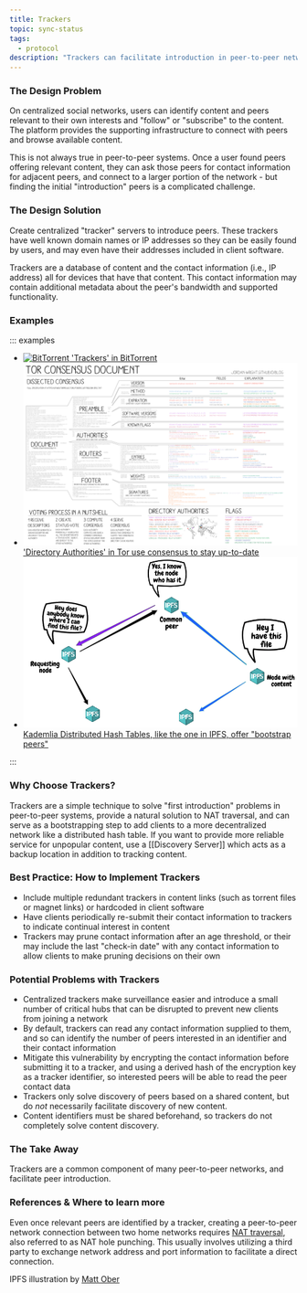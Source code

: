 ```yaml
---
title: Trackers
topic: sync-status
tags:
  - protocol
description: "Trackers can facilitate introduction in peer-to-peer networks."
---
```


### The Design Problem

On centralized social networks, users can identify content and peers relevant to their own interests and "follow" or "subscribe" to the content. The platform provides the supporting infrastructure to connect with peers and browse available content.

This is not always true in peer-to-peer systems. Once a user found peers offering relevant content, they can ask those peers for contact information for adjacent peers, and connect to a larger portion of the network - but finding the initial "introduction" peers is a complicated challenge.

### The Design Solution

Create centralized "tracker" servers to introduce peers. These trackers have
well known domain names or IP addresses so they can be easily found
by users, and may even have their addresses included in client software.

Trackers are a database of content and the contact information (i.e., IP
address) all for devices that have that content. This contact information may contain
additional metadata about the peer's bandwidth and supported functionality.

### Examples

::: examples

- [![BitTorrent](trackers-bittorrent.jpeg) 'Trackers' in BitTorrent](trackers-bittorrent.jpeg)
- [![Tor](trackers-tor.png) 'Directory Authorities' in Tor use consensus to
  stay up-to-date](trackers-tor.png)
- [![IPFS Bootstrap Peers](trackers-ipfs.png) Kademlia Distributed Hash Tables, like the
  one in IPFS, offer "bootstrap peers"](trackers-ipfs.png)

:::

### Why Choose Trackers?

Trackers are a simple technique to solve "first introduction" problems in peer-to-peer systems, provide a natural solution to NAT traversal, and can serve as a bootstrapping step to add clients to a more decentralized network like a distributed hash table. If you want to provide more reliable service for unpopular content, use a [[Discovery Server]] which acts as a backup location in addition to tracking content.

### Best Practice: How to Implement Trackers

- Include multiple redundant trackers in content links (such as torrent files or magnet links) or hardcoded in client software
- Have clients periodically re-submit their contact information to trackers to indicate continual interest in content
- Trackers may prune contact information after an age threshold, or their may include the last "check-in date" with any contact information to allow clients to make pruning decisions on their own

### Potential Problems with Trackers

- Centralized trackers make surveillance easier and introduce a small number of critical hubs that can be disrupted to prevent new clients from joining a network
- By default, trackers can read any contact information supplied to them, and so can identify the number of peers interested in an identifier and their contact information
- Mitigate this vulnerability by encrypting the contact information before submitting it to a tracker, and using a derived hash of the encryption key as a tracker identifier, so interested peers will be able to read the peer contact data
- Trackers only solve discovery of peers based on a shared content, but do _not_ necessarily facilitate discovery of new content.
- Content identifiers must be shared beforehand, so trackers do not completely solve content discovery.

### The Take Away

Trackers are a common component of many peer-to-peer networks, and facilitate peer introduction.

### References & Where to learn more

Even once relevant peers are identified by a tracker, creating a peer-to-peer network connection between two home networks requires [NAT traversal](https://en.wikipedia.org/wiki/NAT_traversal), also referred to as NAT hole punching. This usually involves utilizing a third party to exchange network address and port information to facilitate a direct connection.

IPFS illustration by [Matt
Ober](https://medium.com/pinata/speeding-up-ipfs-pinning-through-swarm-connections-b509b1471986)

